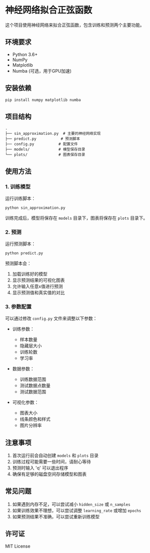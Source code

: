 # 神经网络拟合正弦函数

这个项目使用神经网络来拟合正弦函数，包含训练和预测两个主要功能。

## 环境要求

- Python 3.6+
- NumPy
- Matplotlib
- Numba (可选，用于GPU加速)

## 安装依赖

```bash
pip install numpy matplotlib numba
```

## 项目结构

```
.
├── sin_approximation.py  # 主要的神经网络实现
├── predict.py           # 预测脚本
├── config.py           # 配置文件
├── models/             # 模型保存目录
└── plots/              # 图表保存目录
```

## 使用方法

### 1. 训练模型

运行训练脚本：
```bash
python sin_approximation.py
```

训练完成后，模型将保存在 `models` 目录下，图表将保存在 `plots` 目录下。

### 2. 预测

运行预测脚本：
```bash
python predict.py
```

预测脚本会：
1. 加载训练好的模型
2. 显示预测结果的可视化图表
3. 允许输入任意x值进行预测
4. 显示预测值和真实值的对比

### 3. 参数配置

可以通过修改 `config.py` 文件来调整以下参数：

- 训练参数：
  - 样本数量
  - 隐藏层大小
  - 训练轮数
  - 学习率

- 数据参数：
  - 训练数据范围
  - 测试数据点数量
  - 测试数据范围

- 可视化参数：
  - 图表大小
  - 线条颜色和样式
  - 图片分辨率

## 注意事项

1. 首次运行前会自动创建 `models` 和 `plots` 目录
2. 训练过程可能需要一些时间，请耐心等待
3. 预测时输入 'q' 可以退出程序
4. 确保有足够的磁盘空间存储模型和图表

## 常见问题

1. 如果遇到内存不足，可以尝试减小 `hidden_size` 或 `n_samples`
2. 如果训练效果不理想，可以尝试调整 `learning_rate` 或增加 `epochs`
3. 如果预测结果不准确，可以尝试重新训练模型

## 许可证

MIT License 